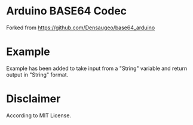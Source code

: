 # **Arduino BASE64 Codec**
Forked from https://github.com/Densaugeo/base64_arduino

# Example
Example has been added to take input from a "String" variable and return output in "String" format.

# Disclaimer
According to MIT License.
